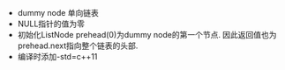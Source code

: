 * dummy node 单向链表
* NULL指针的值为零
* 初始化ListNode prehead(0)为dummy node的第一个节点. 因此返回值也为prehead.next指向整个链表的头部.
* 编译时添加-std=c++11
